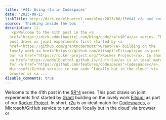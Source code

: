 ```yaml
---
title: '#41: Using r2u in Codespaces'
date: '2023-08-15'
linkTitle: http://dirk.eddelbuettel.com/blog/2023/08/15#041_r2u_and_codespaces
source: 'Thinking inside the box   '
description: |2-
   <p>Welcome to the 41th post in the <a
  href="https://dirk.eddelbuettel.com/blog/code/r4">$R^4</a> series. This
  post draws on joint experiments first started by <a
  href="https://github.com/grantmcdermott">Grant</a> building on the
  lovely work <a href="https://github.com/eitsupi">Eitsupi</a> as part of
  our <a href="https://rocker-project.org/">Rocker Project</a>. In short,
  <a href="https://eddelbuettel.github.io/r2u">r2u</a> is an ideal match
  for <a href="https://github.com/features/codespaces">Codespaces</a>, a
  Microsoft/GitHub service to run code ‘locally but in the cloud’ via
  browser or <a ...
disable_comments: true
---
```

 <p>Welcome to the 41th post in the <a
href="https://dirk.eddelbuettel.com/blog/code/r4">$R^4</a> series. This
post draws on joint experiments first started by <a
href="https://github.com/grantmcdermott">Grant</a> building on the
lovely work <a href="https://github.com/eitsupi">Eitsupi</a> as part of
our <a href="https://rocker-project.org/">Rocker Project</a>. In short,
<a href="https://eddelbuettel.github.io/r2u">r2u</a> is an ideal match
for <a href="https://github.com/features/codespaces">Codespaces</a>, a
Microsoft/GitHub service to run code ‘locally but in the cloud’ via
browser or <a ...